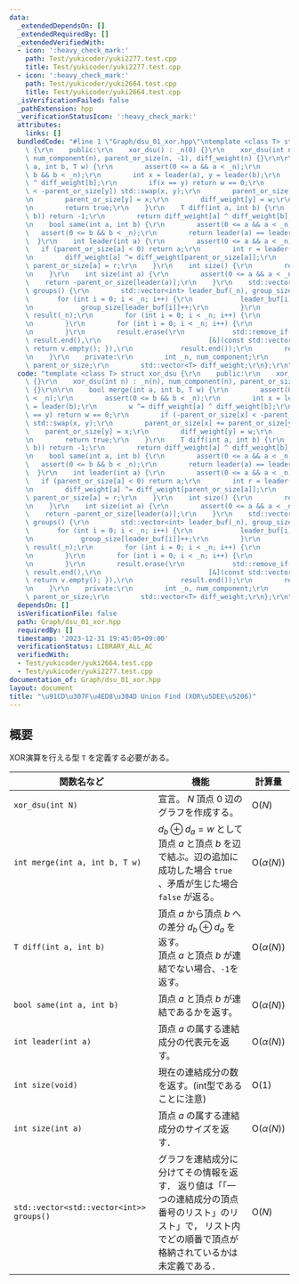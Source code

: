 ```yaml
---
data:
  _extendedDependsOn: []
  _extendedRequiredBy: []
  _extendedVerifiedWith:
  - icon: ':heavy_check_mark:'
    path: Test/yukicoder/yuki2277.test.cpp
    title: Test/yukicoder/yuki2277.test.cpp
  - icon: ':heavy_check_mark:'
    path: Test/yukicoder/yuki2664.test.cpp
    title: Test/yukicoder/yuki2664.test.cpp
  _isVerificationFailed: false
  _pathExtension: hpp
  _verificationStatusIcon: ':heavy_check_mark:'
  attributes:
    links: []
  bundledCode: "#line 1 \"Graph/dsu_01_xor.hpp\"\ntemplate <class T> struct xor_dsu\
    \ {\r\n    public:\r\n    xor_dsu() : _n(0) {}\r\n    xor_dsu(int n) : _n(n),\
    \ num_component(n), parent_or_size(n, -1), diff_weight(n) {}\r\n\r\n    bool merge(int\
    \ a, int b, T w) {\r\n        assert(0 <= a && a < _n);\r\n        assert(0 <=\
    \ b && b < _n);\r\n        int x = leader(a), y = leader(b);\r\n        w ^= diff_weight[a]\
    \ ^ diff_weight[b];\r\n        if(x == y) return w == 0;\r\n        if (-parent_or_size[x]\
    \ < -parent_or_size[y]) std::swap(x, y);\r\n        parent_or_size[x] += parent_or_size[y];\r\
    \n        parent_or_size[y] = x;\r\n        diff_weight[y] = w;\r\n        num_component--;\r\
    \n        return true;\r\n    }\r\n    T diff(int a, int b) {\r\n        if(!same(a,\
    \ b)) return -1;\r\n        return diff_weight[a] ^ diff_weight[b];\r\n    }\r\
    \n    bool same(int a, int b) {\r\n        assert(0 <= a && a < _n);\r\n     \
    \   assert(0 <= b && b < _n);\r\n        return leader(a) == leader(b);\r\n  \
    \  }\r\n    int leader(int a) {\r\n        assert(0 <= a && a < _n);\r\n     \
    \   if (parent_or_size[a] < 0) return a;\r\n        int r = leader(parent_or_size[a]);\r\
    \n        diff_weight[a] ^= diff_weight[parent_or_size[a]];\r\n        return\
    \ parent_or_size[a] = r;\r\n    }\r\n    int size() {\r\n        return num_component;\r\
    \n    }\r\n    int size(int a) {\r\n        assert(0 <= a && a < _n);\r\n    \
    \    return -parent_or_size[leader(a)];\r\n    }\r\n    std::vector<std::vector<int>>\
    \ groups() {\r\n        std::vector<int> leader_buf(_n), group_size(_n);\r\n \
    \       for (int i = 0; i < _n; i++) {\r\n            leader_buf[i] = leader(i);\r\
    \n            group_size[leader_buf[i]]++;\r\n        }\r\n        std::vector<std::vector<int>>\
    \ result(_n);\r\n        for (int i = 0; i < _n; i++) {\r\n            result[i].reserve(group_size[i]);\r\
    \n        }\r\n        for (int i = 0; i < _n; i++) {\r\n            result[leader_buf[i]].push_back(i);\r\
    \n        }\r\n        result.erase(\r\n            std::remove_if(result.begin(),\
    \ result.end(),\r\n                           [&](const std::vector<int>& v) {\
    \ return v.empty(); }),\r\n            result.end());\r\n        return result;\r\
    \n    }\r\n    private:\r\n        int _n, num_component;\r\n        std::vector<int>\
    \ parent_or_size;\r\n        std::vector<T> diff_weight;\r\n};\r\n"
  code: "template <class T> struct xor_dsu {\r\n    public:\r\n    xor_dsu() : _n(0)\
    \ {}\r\n    xor_dsu(int n) : _n(n), num_component(n), parent_or_size(n, -1), diff_weight(n)\
    \ {}\r\n\r\n    bool merge(int a, int b, T w) {\r\n        assert(0 <= a && a\
    \ < _n);\r\n        assert(0 <= b && b < _n);\r\n        int x = leader(a), y\
    \ = leader(b);\r\n        w ^= diff_weight[a] ^ diff_weight[b];\r\n        if(x\
    \ == y) return w == 0;\r\n        if (-parent_or_size[x] < -parent_or_size[y])\
    \ std::swap(x, y);\r\n        parent_or_size[x] += parent_or_size[y];\r\n    \
    \    parent_or_size[y] = x;\r\n        diff_weight[y] = w;\r\n        num_component--;\r\
    \n        return true;\r\n    }\r\n    T diff(int a, int b) {\r\n        if(!same(a,\
    \ b)) return -1;\r\n        return diff_weight[a] ^ diff_weight[b];\r\n    }\r\
    \n    bool same(int a, int b) {\r\n        assert(0 <= a && a < _n);\r\n     \
    \   assert(0 <= b && b < _n);\r\n        return leader(a) == leader(b);\r\n  \
    \  }\r\n    int leader(int a) {\r\n        assert(0 <= a && a < _n);\r\n     \
    \   if (parent_or_size[a] < 0) return a;\r\n        int r = leader(parent_or_size[a]);\r\
    \n        diff_weight[a] ^= diff_weight[parent_or_size[a]];\r\n        return\
    \ parent_or_size[a] = r;\r\n    }\r\n    int size() {\r\n        return num_component;\r\
    \n    }\r\n    int size(int a) {\r\n        assert(0 <= a && a < _n);\r\n    \
    \    return -parent_or_size[leader(a)];\r\n    }\r\n    std::vector<std::vector<int>>\
    \ groups() {\r\n        std::vector<int> leader_buf(_n), group_size(_n);\r\n \
    \       for (int i = 0; i < _n; i++) {\r\n            leader_buf[i] = leader(i);\r\
    \n            group_size[leader_buf[i]]++;\r\n        }\r\n        std::vector<std::vector<int>>\
    \ result(_n);\r\n        for (int i = 0; i < _n; i++) {\r\n            result[i].reserve(group_size[i]);\r\
    \n        }\r\n        for (int i = 0; i < _n; i++) {\r\n            result[leader_buf[i]].push_back(i);\r\
    \n        }\r\n        result.erase(\r\n            std::remove_if(result.begin(),\
    \ result.end(),\r\n                           [&](const std::vector<int>& v) {\
    \ return v.empty(); }),\r\n            result.end());\r\n        return result;\r\
    \n    }\r\n    private:\r\n        int _n, num_component;\r\n        std::vector<int>\
    \ parent_or_size;\r\n        std::vector<T> diff_weight;\r\n};\r\n"
  dependsOn: []
  isVerificationFile: false
  path: Graph/dsu_01_xor.hpp
  requiredBy: []
  timestamp: '2023-12-31 19:45:05+09:00'
  verificationStatus: LIBRARY_ALL_AC
  verifiedWith:
  - Test/yukicoder/yuki2664.test.cpp
  - Test/yukicoder/yuki2277.test.cpp
documentation_of: Graph/dsu_01_xor.hpp
layout: document
title: "\u91CD\u307F\u4ED8\u304D Union Find (XOR\u5DEE\u5206)"
---
```


## 概要
XOR演算を行える型 `T` を定義する必要がある。

| 関数名など   | 機能        | 計算量    |
| ------------|----------- | ------------- |
|`xor_dsu(int N)`|宣言。 $N$ 頂点 $0$ 辺のグラフを作成する。 | $\text{O} (N)$ | 
|`int merge(int a, int b, T w)`| $d_{b} \oplus d_{a} = w$ として頂点 $a$ と頂点 $b$ を辺で結ぶ。辺の追加に成功した場合 `true` 、矛盾が生じた場合 `false` が返る。 | $\text{O} (\alpha(N))$ | 
|`T diff(int a, int b)`| 頂点 $a$ から頂点 $b$ への差分 $d_{b} \oplus d_{a}$ を返す。<br> 頂点 $a$ と頂点 $b$ が連結でない場合、`-1`を返す。 | $\text{O} (\alpha(N))$ |
|`bool same(int a, int b)`|頂点 $a$ と頂点 $b$ が連結であるかを返す。 | $\text{O} (\alpha(N))$ | 
|`int leader(int a)`|頂点 $a$ の属する連結成分の代表元を返す。| $\text{O} (\alpha(N))$ | 
|`int size(void)`|現在の連結成分の数を返す。(int型であることに注意)| $\text{O} (1)$ | 
|`int size(int a)`|頂点 $a$ の属する連結成分のサイズを返す．| $\text{O} (\alpha(N))$ | 
|`std::vector<std::vector<int>> groups()`|グラフを連結成分に分けてその情報を返す． 返り値は「「一つの連結成分の頂点番号のリスト」のリスト」で， リスト内でどの順番で頂点が格納されているかは未定義である．| $\text{O} (N)$ |
